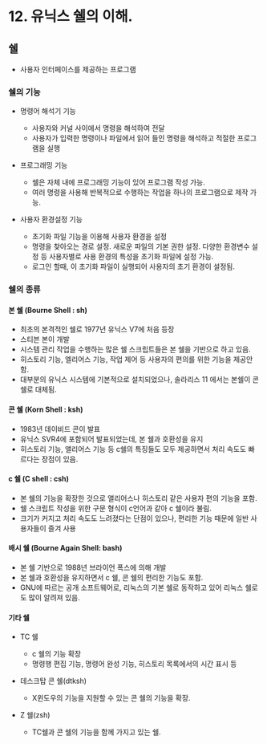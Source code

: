 # 12. 유닉스 쉘의 이해.

## 쉘

* 사용자 인터페이스를 제공하는 프로그램

### 쉘의 기능
* 명령어 해석기 기능
    - 사용자와 커널 사이에서 명령을 해석하여 전달
    - 사용자가 입력한 명령이나 파일에서 읽어 들인 명령을 해석하고 적절한 프로그램을 실행
* 프로그래밍 기능
    - 쉘은 자체 내에 프로그래밍 기능이 있어 프로그램 작성 가능.
    - 여러 명령을 사용해 반복적으로 수행하는 작업을 하나의 프로그램으로 제작 가능.

* 사용자 환경설정 기능
    - 초기화 파일 기능을 이용해 사용자 환경을 설정
    - 명령을 찾아오는 경로 설정. 새로운 파일의 기본 권한 설정. 다양한 환경변수 설정 등 사용자별로 사용 환경의 특성을 초기화 파일에 설정 가능.
    - 로그인 할때, 이 초기화 파일이 실행되어 사용자의 초기 환경이 설정됨.


### 쉘의 종류

#### 본 쉘 (Bourne Shell : sh)

* 최초의 본격적인 쉘로 1977년 유닉스 V7에 처음 등장
* 스티븐 본이 개발
* 시스템 관리 작업을 수행하는 많은 쉘 스크립트들은 본 쉘을 기반으로 하고 있음.
* 히스토리 기능, 엘리어스 기능, 작업 제어 등 사용자의 편의를 위한 기능을 제공안함.
* 대부분의 유닉스 시스템에 기본적으로 설치되었으나, 솔라리스 11 에서는 본쉘이 콘쉘로 대체됨.

#### 콘 쉘 (Korn Shell : ksh)

* 1983년 데이비드 콘이 발표
* 유닉스 SVR4에 포함되어 발표되었는데, 본 쉘과 호환성을 유지
* 히스토리 기능, 앨리어스 기능 등 c쉘의 특징들도 모두 제공하면서 처리 속도도 빠르다는 장점이 있음. 

#### c 쉘 (C shell : csh)

* 본 쉘의 기능을 확장한 것으로 앨리어스나 히스토리 같은 사용자 편의 기능을 포함.
* 쉘 스크립트 작성을 위한 구문 형식이 c언어과 같아 c 쉘이라 불림.
* 크기가 커지고 처리 속도도 느려졌다는 단점이 있으나, 편리한 기능 때문에 일반 사용자들이 즐겨 사용

#### 배시 쉘 (Bourne Again Shell: bash)

* 본 쉘 기반으로 1988년 브라이언 폭스에 의해 개발
* 본 쉘과 호환성을 유지하면서 c 쉘, 콘 쉘의 편리한 기능도 포함.
* GNU에 따르는 공개 소프트웨어로, 리눅스의 기본 쉘로 동작하고 있어 리눅스 쉘로도 많이 알려져 있음.

#### 기타 쉘

* TC 쉘 
    - c 쉘의 기능 확장
    - 명령행 편집 기능, 명령어 완성 기능, 히스토리 목록에서의 시간 표시 등

* 데스크탑 콘 쉘(dtksh)
    - X윈도우의 기능을 지원할 수 있는 콘 쉘의 기능을 확장.

* Z 쉘(zsh)
    - TC쉘과 콘 쉘의 기능을 함께 가지고 있는 쉘.


